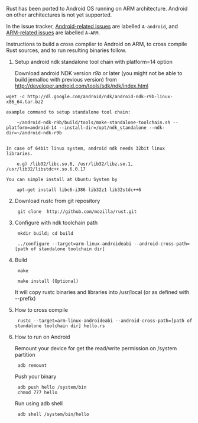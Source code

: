Rust has been ported to Android OS running on ARM architecture. Android on other architectures is not yet supported.

In the issue tracker, [Android-related issues](https://github.com/mozilla/rust/issues?labels=A-android) are labelled `A-android`, and [ARM-related issues](https://github.com/mozilla/rust/issues?labels=A-ARM) are labelled `A-ARM`.

Instructions to build a cross compiler to Android on ARM, to cross compile Rust sources, and to run resulting binaries follow.

1. Setup android ndk standalone tool chain with platform=14 option

    Download android NDK version _r9b_ or later (you might not be able to build jemalloc with previous version) from http://developer.android.com/tools/sdk/ndk/index.html

```
wget -c http://dl.google.com/android/ndk/android-ndk-r9b-linux-x86_64.tar.bz2
```
    
    example command to setup standalone tool chain:
    
        ~/android-ndk-r9b/build/tools/make-standalone-toolchain.sh --platform=android-14 --install-dir=/opt/ndk_standalone --ndk-dir=~/android-ndk-r9b


    In case of 64bit linux system, android ndk needs 32bit linux libraries.

        e.g) /lib32/libc.so.6, /usr/lib32/libz.so.1, /usr/lib32/libstdc++.so.6.0.17

    You can simple install at Ubuntu System by 

        apt-get install libc6-i386 lib32z1 lib32stdc++6

2. Download rustc from git repository

        git clone  http://github.com/mozilla/rust.git
    
3. Configure with ndk toolchain path

        mkdir build; cd build

        ../configure --target=arm-linux-androideabi --android-cross-path=[path of standalone toolchain dir]

4. Build

        make
  
        make install (Optional) 

    It will copy rustc binaries and libraries into /usr/local (or as defined with --prefix)
    
5. How to cross compile
    
        rustc --target=arm-linux-androideabi --android-cross-path=[path of standalone toolchain dir] hello.rs
 
6. How to run on Android

    Remount your device for get the read/write permission on /system partition

        adb remount

    Push your binary

        adb push hello /system/bin
        chmod 777 hello

    Run using adb shell

        adb shell /system/bin/hello